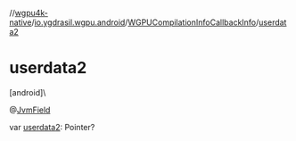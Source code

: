 //[wgpu4k-native](../../../index.md)/[io.ygdrasil.wgpu.android](../index.md)/[WGPUCompilationInfoCallbackInfo](index.md)/[userdata2](userdata2.md)

# userdata2

[android]\

@[JvmField](https://kotlinlang.org/api/core/kotlin-stdlib/kotlin.jvm/-jvm-field/index.html)

var [userdata2](userdata2.md): Pointer?